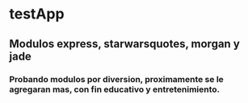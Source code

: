 # testApp
## Modulos express, starwarsquotes, morgan y jade 
### Probando modulos por diversion, proximamente se le agregaran mas, con fin educativo y entretenimiento.
